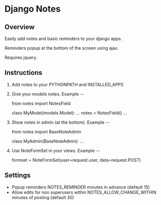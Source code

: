 Django Notes
============


Overview
--------

Easily add notes and basic reminders to your django apps.

Reminders popup at the bottom of the screen using ajax.

Requires jquery.


Instructions
------------

1. Add notes to your PYTHONPATH and INSTALLED_APPS

2. Give your models notes. Example --

	from notes import NotesField
    
	class MyModel(models.Model):
		...
		notes = NotesField()
		...

3. Show notes in admin (at the bottom). Example --

	from notes import BaseNoteAdmin
    
	class MyAdmin(BaseNoteAdmin):
		...

4. Use NoteFormSet in your views. Example --

    formset = NoteFormSet(user=request.user, data=request.POST)


Settings
--------

- Popup reminders NOTES_REMINDER minutes in advance (default 15)
- Allow edits for non superusers within NOTES_ALLOW_CHANGE_WITHIN minutes of posting (default 30)